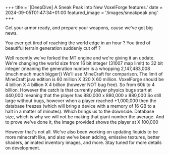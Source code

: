 +++ 
title = '[DeepDive] A Sneak Peak Into New VoxelForge features.' 
date = 2024-09-05T01:47:34+01:00 
featured_image = '/images/sneakpeak.png' 
+++

Get your armor ready, and prepare your weapons, cause we've got big news.

You ever get tired of reaching the world edge in an hour ? 
You tired of beautiful terrain generation suddenly cut off ?

Well recently we've forked the MT engine and we're giving it an update. 
We're changing the world size from 16 bit integer (31007 map limit) to 32 bit integer (meaning the generation number is a whopping 2,147,483,008 (much much much bigger)) 
We'll use MineCraft for comparison. The limit of MineCraft java edition is 60 million X 320 X 60 million. VoxelForge should be 4 billion X 4 billion X 4 billion (however NOT bug free).  So from 60k to 4 billion. However the catch is that currently player physics bugs start at 440,000 meaning that the player has 880,000 x 880,000 x 880,000 So still large without bugs, however when a player reached +1,000,000 then the database freezes (which will bring a device with a memory of 16 GB to a halt in a matter of minutes). Which brings us to the downside. Database size, which is why we will not be making that giant number the average. And to prove we've done it, the image provided shows the player at X 100,000

However that's not all. We've also been working on updating liquids to be more minecraft like, and also we've been adding, emissive textures, better shaders, animated inventory images, and more.
Stay tuned for more details on development.
